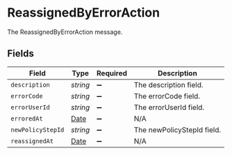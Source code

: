 # ReassignedByErrorAction

The ReassignedByErrorAction message.


## Fields

| Field                                                                                         | Type                                                                                          | Required                                                                                      | Description                                                                                   |
| --------------------------------------------------------------------------------------------- | --------------------------------------------------------------------------------------------- | --------------------------------------------------------------------------------------------- | --------------------------------------------------------------------------------------------- |
| `description`                                                                                 | *string*                                                                                      | :heavy_minus_sign:                                                                            | The description field.                                                                        |
| `errorCode`                                                                                   | *string*                                                                                      | :heavy_minus_sign:                                                                            | The errorCode field.                                                                          |
| `errorUserId`                                                                                 | *string*                                                                                      | :heavy_minus_sign:                                                                            | The errorUserId field.                                                                        |
| `erroredAt`                                                                                   | [Date](https://developer.mozilla.org/en-US/docs/Web/JavaScript/Reference/Global_Objects/Date) | :heavy_minus_sign:                                                                            | N/A                                                                                           |
| `newPolicyStepId`                                                                             | *string*                                                                                      | :heavy_minus_sign:                                                                            | The newPolicyStepId field.                                                                    |
| `reassignedAt`                                                                                | [Date](https://developer.mozilla.org/en-US/docs/Web/JavaScript/Reference/Global_Objects/Date) | :heavy_minus_sign:                                                                            | N/A                                                                                           |
